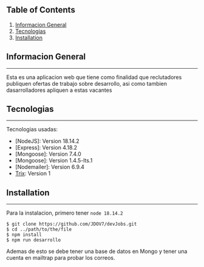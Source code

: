 ## Table of Contents
1. [Informacion General](#informacion-general)
2. [Tecnologias](#tecnologias)
3. [Installation](#installation)
## Informacion General
***
Esta es una aplicacion web que tiene como finalidad que reclutadores publiquen ofertas de trabajo sobre desarrollo, asi como tambien dasarrolladores apliquen a estas vacantes

## Tecnologias
***
Tecnologias usadas:
* [NodeJS]: Version 18.14.2
* [Express]: Version 4.18.2
* [Mongoose]: Version 7.4.0
* [Mongoose]: Version 1.4.5-lts.1
* [Nodemailer]: Version 6.9.4
* [Trix](https://github.com/basecamp/trix/tree/custom-elements-v1): Version 1
## Installation
***
Para la instalacion, primero tener ```node 18.14.2```
```
$ git clone https://github.com/JDOV7/devJobs.git
$ cd ../path/to/the/file
$ npm install
$ npm run desarrollo
```
Ademas de esto se debe tener una base de datos en Mongo y tener una cuenta en mailtrap para probar los correos.
